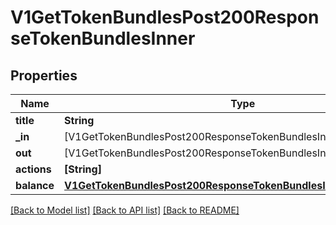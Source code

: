 # V1GetTokenBundlesPost200ResponseTokenBundlesInner

## Properties
Name | Type | Description | Notes
------------ | ------------- | ------------- | -------------
**title** | **String** |  | [optional] 
**_in** | [V1GetTokenBundlesPost200ResponseTokenBundlesInnerInInner] |  | 
**out** | [V1GetTokenBundlesPost200ResponseTokenBundlesInnerInInner] |  | [optional] 
**actions** | **[String]** |  | 
**balance** | [**V1GetTokenBundlesPost200ResponseTokenBundlesInnerInInnerBalance**](V1GetTokenBundlesPost200ResponseTokenBundlesInnerInInnerBalance.md) |  | 

[[Back to Model list]](../README.md#documentation-for-models) [[Back to API list]](../README.md#documentation-for-api-endpoints) [[Back to README]](../README.md)


